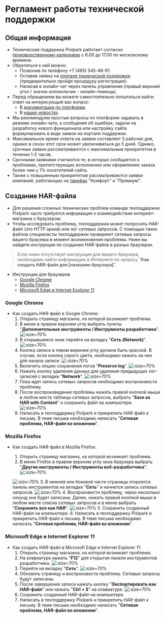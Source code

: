 # Регламент работы технической поддержки
## Общая информация

* Техническая поддержка Pixlpark работает согласно [производственному календарю](https://www.consultant.ru/law/ref/calendar/proizvodstvennye/) с 6.00 до 17.00 по московскому времени.
* Обратиться к ней можно:
    + Позвонив по телефону +7 (495) 545-46-91.
    + Оставив заявку на [портале технической поддержки](http://support.pixlpark.ru/) (предварительно пройдя процедуру регистрации). 
    + Написав в онлайн-чат через панель управления (правый верхний угол / значок колокольчик - онлайн-помощь).
* Перед обращением вы можете самостоятельно попытаться найти ответ на интересующий вас вопрос:
    + В [документации по платформе](https://docs.pixlpark.ru/).
    + В [наших новостях](https://pixlpark.ru/news).
* Мы рекомендуем простые вопросы по платформе задавать в режиме онлайн-чата, а сообщения об ошибках, задачи на разработку нового функционала или настройку сайта формулировать в виде заявок на портале поддержки.
* Максимальное время ответа на заявки составляет 3 рабочих дня, однако в сезон этот срок может увеличиваться до 5 дней. Однако, срочные заявки рассматриваются с максимальным приоритетом в течении 1-2 часов.
* Срочными заявками считаются те, в которых сообщается о проблемах, препятствующих исполнению или оформлению заказа более чем у 1% посетителей сайта.
* Также с повышенным приоритетом рассматриваются заявки компаний, работающих на [тарифах](https://pixlpark.ru/plans) "Комфорт" и "Премиум".

## Создание HAR-файла

* Для решения сложных технических проблем команде техподдержки Pixlpark часто требуется информация о взаимодействии интернет-магазина с браузером.
* Чтобы исследовать проблему, техподдержка может попросить HAR-файл (это HTTP архив) или лог сетевых запросов. С помощью таких файлов специалисты техподдержки проверяют сетевые запросы вашего браузера в момент возникновения проблемы. Ниже вы найдете инструкции по созданию HAR-файла в разных браузерах.
> Если ниже отсутствует инструкция для вашего браузера, необходимо найти информацию в Интернете по запросу "__Как создать HAR-файл для [название браузера]__".
* Инструкции для браузеров
    + [Google Chrome](#google-chrome)
    + [Mozilla Firefox](#mozilla-firefox)
    + [Microsoft Edge и Internet Explorer 11](#microsoft-edge-и-internet-explorer-11)

### Google Chrome

* Как создать HAR-файл в Google Chrome:
    1. Открыть страницу магазина, на которой возникает проблема.
    2. В меню в правом верхнем углу выбрать пункты "__Дополнительные инструменты / Инструменты разработчика__".
    ![](../_media/misc/har_chrome-01.png ':size=70%')
    3. В открывшемся окне перейти на вкладку "__Сеть (Network)__".
    ![](../_media/misc/har_chrome-02.png ':size=70%')
    4. Кнопка записи в левом верхнем углу должна быть красной. В случае, если кнопка серого цвета, необходимо нажать на нее для начала записи.
    ![](../_media/misc/har_chrome-03.png ':size=70%')
    5. Включить опцию сохранения логов "__Preserve log__".
    ![](../_media/misc/har_chrome-04.png ':size=70%')
    6. Нажать кнопку удаления данных для удаления предыдущих лог-записей с вкладки "__Network__".
    ![](../_media/misc/har_chrome-05.png ':size=70%')
    7. Пока идет запись сетевых запросов необходимо воспроизвести проблему.
    8. После воспроизведения проблемы нажать правой кнопкой мыши в любом месте таблицы сетевых запросов, выбрать "__Save as HAR with Content__" и сохранить файл на компьютере.
    ![](../_media/misc/har_chrome-06.png ':size=70%')
    9. Написать в техподдержку Pixlpark и прикрепить HAR-файл к письму. В теме письма необходимо написать "__Сетевая проблема, HAR-файл во вложении__".


### Mozilla Firefox

* Как создать HAR-файл в Mozilla Firefox:
    1. Открыть страницу магазина, на которой возникает проблема.
    2. В меню Firefox в правом верхнем углу окна браузера выбрать "__Другие инструменты / Инструменты веб-разработчика__".
    ![](../_media/misc/har_mozilla-01.png ':size=70%')

    ![](../_media/misc/har_mozilla-02.png ':size=70%')
    3. В нижней или боковой части страницы откроется панель инструментов на вкладке "__Сеть__" и начнется запись сетевых запросов.
    ![](../_media/misc/har_mozilla-03.png ':size=70%')
    4. Воспроизвести проблему, через несколько секунд она будет записана. Далее, нажать правой кнопкой мыши в любом месте списка сетевых запросов и в меню выбрать "__Сохранить все как HAR__".
    ![](../_media/misc/har_mozilla-04.png ':size=70%')
    5. Сохранить созданный HAR-файл на компьютере.
    6. Написать в техподдержку Pixlpark и прикрепить HAR-файл к письму. В теме письма необходимо написать "__Сетевая проблема, HAR-файл во вложении__".

### Microsoft Edge и Internet Explorer 11

* Как создать HAR-файл в Microsoft Edge и Internet Explorer 11:
    1. Открыть страницу магазина, на которой возникает проблема.
    2. На клавиатуре нажать "__F12__" для открытия панели инструментов разработчика.
    ![](../_media/misc/har_ie-01.png ':size=70%')
    3. Перейти на вкладку "__Сеть__".
    ![](../_media/misc/har_ie-02.png ':size=70%')
    4. Обновить страницу и воспроизвести проблему. Сетевые запросы будут записаны.
    5. После завершения записи нажать кнопку "__Экспортировать как HAR-файл__" или нажать "__Ctrl + S__" на клавиатуре.
    ![](../_media/misc/har_ie-03.png ':size=70%')
    6. Сохранить созданный HAR-файл на компьютере.
    7. Написать в техподдержку Pixlpark и прикрепить HAR-файл к письму. В теме письма необходимо написать "__Сетевая проблема, HAR-файл во вложении__".